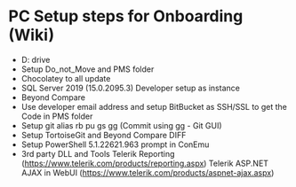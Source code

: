 # PC Setup steps for Onboarding (Wiki)
- D: drive
- Setup Do_not_Move and PMS folder
- Chocolatey to all update
- SQL Server 2019 (15.0.2095.3) Developer setup as instance
- Beyond Compare
- Use developer email address and setup BitBucket as SSH/SSL to get the Code in PMS folder
- Setup git alias rb pu gs gg (Commit using gg - Git GUI)
- Setup TortoiseGit and Beyond Compare DIFF
- Setup PowerShell 5.1.22621.963 prompt in ConEmu
- 3rd party DLL and Tools
Telerik Reporting (https://www.telerik.com/products/reporting.aspx)
Telerik ASP.NET AJAX in WebUI (https://www.telerik.com/products/aspnet-ajax.aspx)
